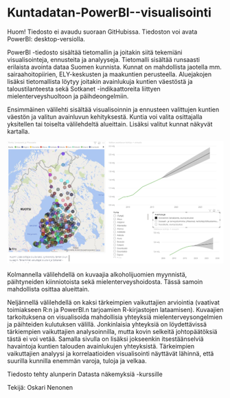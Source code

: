 # Kuntadatan-PowerBI--visualisointi

Huom! Tiedosto ei avaudu suoraan GitHubissa. Tiedoston voi avata PowerBI: desktop-versiolla. 

PowerBI -tiedosto sisältää tietomallin ja joitakin siitä tekemiäni visualisointeja, ennusteita ja analyyseja. Tietomalli sisältää runsaasti erilaista avointa dataa Suomen kunnista. Kunnat on mahdollista jaotella mm. sairaahoitopiirien, ELY-keskusten ja maakuntien perusteella. Aluejakojen lisäksi tietomallista löytyy joitakin avainlukuja kuntien väestöstä ja taloustilanteesta sekä Sotkanet -indikaattoreita liittyen mielenterveyshuoltoon ja päihdeongelmiin.

Ensimmäinen välilehti sisältää visualisoinnin ja ennusteen valittujen kuntien väestön ja valitun avainluvun kehityksestä. Kuntia voi valita osittajalla yksitellen tai toiselta välilehdeltä alueittain. Lisäksi valitut kunnat näkyvät kartalla.

![Väliheti 1](https://github.com/NenonenOskari/Kuntadatan-PowerBI--visualisointi/blob/master/Screenshots/slide1.PNG?raw=true)

Kolmannella välilehdellä on kuvaajia alkoholijuomien myynnistä, päihtyneiden kiinniotoista sekä mielenterveyshoidosta. Tässä samoin mahdollista osittaa alueittain. 

Neljännellä välilehdellä on kaksi tärkeimpien vaikuttajien arviointia (vaativat toimiakseen R:n ja PowerBI.n tarjoamien R-kirjastojen lataamisen). Kuvaajien tarkoituksena on visualisoida mahdollisia yhteyksiä mielenterveysongelmien ja päihteiden kulutuksen välillä. Jonkinlaisia yhteyksiä on löydettävissä tärkiempien vaikuttajien analysoinnilla, mutta kovin selkeitä johtopäätöksiä tästä ei voi vetää. Samalla sivulla on lisäksi jokseenkin itsestäänselviä havaintoja kuntien talouden avainlukujen yhteyksistä. Tärkeimpien vaikuttajien analyysi ja korrelaatioiden visualisointi näyttävät lähinnä, että suurilla kunnilla enemmän varoja, tuloja ja velkaa. 

Tiedosto tehty alunperin Datasta näkemyksiä -kurssille

Tekijä: Oskari Nenonen
